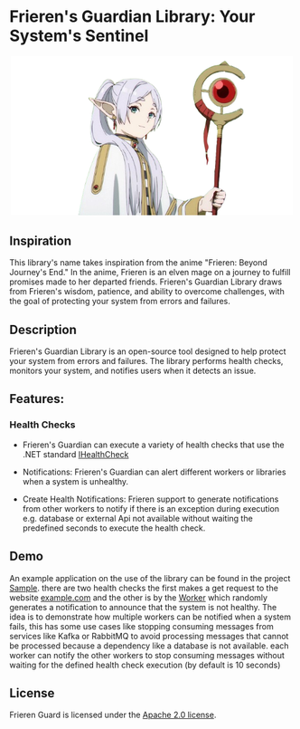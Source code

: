 # Frieren's Guardian Library: Your System's Sentinel

<p align="center"><a target="_blank"><img src="./icon.png" width="500"></a></p>

## Inspiration

This library's name takes inspiration from the anime "Frieren: Beyond Journey's End." In the anime, Frieren is an elven mage on a journey to fulfill promises made to her departed friends. Frieren's Guardian Library draws from Frieren's wisdom, patience, and ability to overcome challenges, with the goal of protecting your system from errors and failures.

## Description

Frieren's Guardian Library is an open-source tool designed to help protect your system from errors and failures. The library performs health checks, monitors your system, and notifies users when it detects an issue.

## Features:

### Health Checks

* Frieren's Guardian can execute a variety of health checks that use the .NET standard [IHealthCheck](https://learn.microsoft.com/en-us/aspnet/core/host-and-deploy/health-checks?view=aspnetcore-8.0#create-health-checks)

* Notifications: Frieren's Guardian can alert different workers or libraries when a system is unhealthy.

* Create Health Notifications: Frieren support to generate notifications from other workers to notify if there is an exception during execution e.g. database or external Api not available without waiting the predefined seconds to execute the health check.

## Demo

An example application on the use of the library can be found in the project [Sample](./Frieren-Guard.Sample/). there are two health checks the first makes a get request to the website [example.com](https://example.com/) and the other is by the [Worker](./Frieren-Guard.Sample/Workers/Worker.cs) which randomly generates a notification to announce that the system is not healthy. The idea is to demonstrate how multiple workers can be notified when a system fails, this has some use cases like stopping consuming messages from services like Kafka or RabbitMQ to avoid processing messages that cannot be processed because a dependency like a database is not available. each worker can notify the other workers to stop consuming messages without waiting for the defined health check execution (by default is 10 seconds)

## License

Frieren Guard is licensed under the [Apache 2.0 license](./LICENSE).